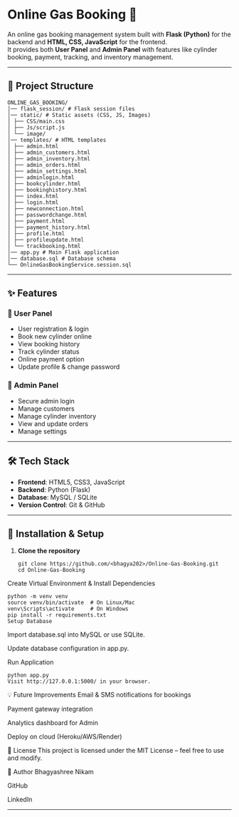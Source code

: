 # Online Gas Booking 🚀  

An online gas booking management system built with **Flask (Python)** for the backend and **HTML, CSS, JavaScript** for the frontend.  
It provides both **User Panel** and **Admin Panel** with features like cylinder booking, payment, tracking, and inventory management.  

---

## 📂 Project Structure  

    ONLINE_GAS_BOOKING/
    │── flask_session/ # Flask session files
    │── static/ # Static assets (CSS, JS, Images)
    │ ├── CSS/main.css
    │ ├── Js/script.js
    │ └── image/
    │── templates/ # HTML templates
    │ ├── admin.html
    │ ├── admin_customers.html
    │ ├── admin_inventory.html
    │ ├── admin_orders.html
    │ ├── admin_settings.html
    │ ├── adminlogin.html
    │ ├── bookcylinder.html
    │ ├── bookinghistory.html
    │ ├── index.html
    │ ├── login.html
    │ ├── newconnection.html
    │ ├── passwordchange.html
    │ ├── payment.html
    │ ├── payment_history.html
    │ ├── profile.html
    │ ├── profileupdate.html
    │ └── trackbooking.html
    │── app.py # Main Flask application
    │── database.sql # Database schema
    └── OnlineGasBookingService.session.sql



---

## ✨ Features  

### 👤 User Panel  
- User registration & login  
- Book new cylinder online  
- View booking history  
- Track cylinder status  
- Online payment option  
- Update profile & change password  

### 🔑 Admin Panel  
- Secure admin login  
- Manage customers  
- Manage cylinder inventory  
- View and update orders  
- Manage settings  

---

## 🛠️ Tech Stack  

- **Frontend**: HTML5, CSS3, JavaScript  
- **Backend**: Python (Flask)  
- **Database**: MySQL / SQLite  
- **Version Control**: Git & GitHub  

---

## 🚀 Installation & Setup  

1. **Clone the repository**  
   ```
   git clone https://github.com/<bhagya202>/Online-Gas-Booking.git
   cd Online-Gas-Booking
Create Virtual Environment & Install Dependencies

    python -m venv venv
    source venv/bin/activate  # On Linux/Mac
    venv\Scripts\activate     # On Windows
    pip install -r requirements.txt
    Setup Database

Import database.sql into MySQL or use SQLite.

Update database configuration in app.py.

Run Application

    python app.py
    Visit http://127.0.0.1:5000/ in your browser.

💡 Future Improvements
Email & SMS notifications for bookings

Payment gateway integration

Analytics dashboard for Admin

Deploy on cloud (Heroku/AWS/Render)

📜 License
This project is licensed under the MIT License – feel free to use and modify.

👤 Author
Bhagyashree Nikam

GitHub

LinkedIn

---

